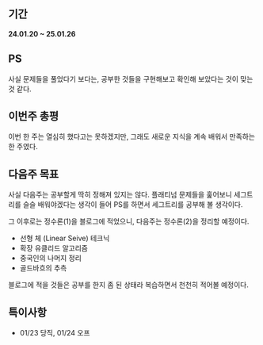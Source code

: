 ## 기간
**24.01.20 ~ 25.01.26**

## PS
사실 문제들을 풀었다기 보다는, 공부한 것들을 구현해보고 확인해 보았다는 것이 맞는 것 같다.

## 이번주 총평
이번 한 주는 열심히 했다고는 못하겠지만, 그래도 새로운 지식을 계속 배워서 만족하는 한 주였다.


## 다음주 목표
사실 다음주는 공부할게 딱히 정해져 있지는 않다. 
플래티넘 문제들을 훑어보니 세그트리를 슬슬 배워야겠다는 생각이 들어 PS를 하면서 세그트리를 공부해 볼 생각이다.

그 이후로는 정수론(1)을 블로그에 적었으니, 다음주는 정수론(2)을 정리할 예정이다.
- 선형 체 (Linear Seive) 테크닉
- 확장 유클리드 알고리즘
- 중국인의 나머지 정리
- 골드바흐의 추측
 
블로그에 적을 것들은 공부를 한지 좀 된 상태라 복습하면서 천천히 적어볼 예정이다.

## 특이사항
- 01/23 당직, 01/24 오프